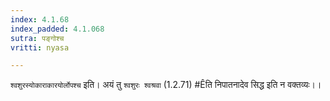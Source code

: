 ```yaml
---
index: 4.1.68
index_padded: 4.1.068
sutra: पङ्गोश्च
vritti: nyasa

---
```

`श्वशुरस्योकाराकारयोर्लोपश्च` इति। अयं तु `श्वशुरः श्वश्रवा` (1.2.71) #Êति निपातनादेव सिद्ध इति न वक्तव्यः।।